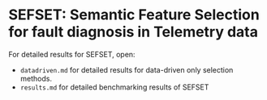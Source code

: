 # SEFSET: Semantic Feature Selection for fault diagnosis in Telemetry data

For detailed results for SEFSET, open:
- ```datadriven.md``` for detailed results for data-driven only selection methods.
- ```results.md``` for detailed benchmarking results of SEFSET
